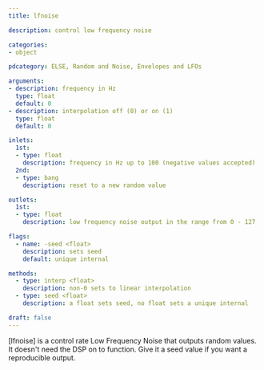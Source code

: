 ```yaml
---
title: lfnoise

description: control low frequency noise

categories:
- object

pdcategory: ELSE, Random and Noise, Envelopes and LFOs

arguments:
- description: frequency in Hz
  type: float
  default: 0
- description: interpolation off (0) or on (1)
  type: float
  default: 0

inlets:
  1st:
  - type: float
    description: frequency in Hz up to 100 (negative values accepted)
  2nd:
  - type: bang
    description: reset to a new random value

outlets:
  1st:
  - type: float
    description: low frequency noise output in the range from 0 - 127

flags:
  - name: -seed <float>
    description: sets seed
    default: unique internal

methods:
  - type: interp <float>
    description: non-0 sets to linear interpolation
  - type: seed <float>
    description: a float sets seed, no float sets a unique internal

draft: false
---
```


[lfnoise] is a control rate Low Frequency Noise that outputs random values. It doesn't need the DSP on to function. Give it a seed value if you want a reproducible output.


